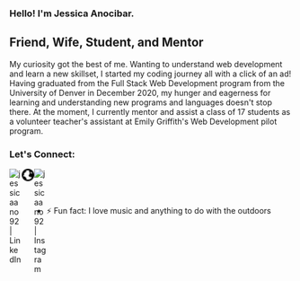 ### Hello! I'm Jessica Anocibar.

## Friend, Wife, Student, and Mentor

My curiosity got the best of me. Wanting to understand web development and learn a new skillset, I started my coding journey all with a click of an ad! Having graduated from the Full Stack Web Development program from the University of Denver in December 2020, my hunger and eagerness for learning and understanding new programs and languages doesn't stop there. At the moment, I currently mentor and assist a class of 17 students as a volunteer teacher's assistant at Emily Griffith's Web Development pilot program.

### Let's Connect:
[<img align="left" alt="jessicaano92 | LinkedIn" width="22px" src="https://cdn.jsdelivr.net/npm/simple-icons@v3/icons/linkedin.svg" />][linkedin]
[<img align="left" alt="jessicaano92" width="22px" src="https://raw.githubusercontent.com/iconic/open-iconic/master/svg/globe.svg">][website]
[<img align="left" alt="jessicaano92 | Instagram" width="22px" src="https://cdn.jsdelivr.net/npm/simple-icons@v3/icons/instagram.svg">][instagram]

<br />
<br />
<br />


- ⚡ Fun fact: I love music and anything to do with the outdoors

<br />


[linkedin]: https://www.linkedin.com/in/jessica-anocibar/
[website]: https://jessica-anocibar-portfolio.netlify.app/
[instagram]: https://www.instagram.com/jessica.anocibar/
